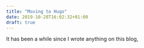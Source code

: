 ```yaml
---
title: "Moving to Hugo"
date: 2019-10-28T16:02:32+01:00
draft: true
---
```


It has been a while since I wrote anything on this blog,
